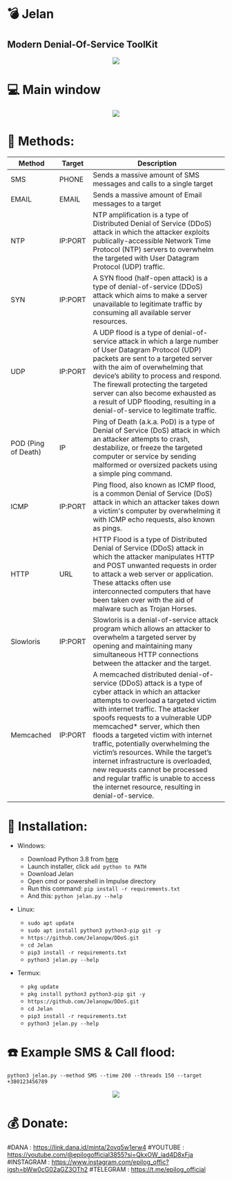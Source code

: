 # :bomb: Jelan
## Modern Denial-Of-Service ToolKit

<p align="center">
  <img src="https://i.ibb.co/rFct6QX/LOGO.png">
</p>

# :computer: Main window
<p align="center">
  <img src="https://i.ibb.co/8c1fb1Q/Impulse-Main.png">
</p>

# :satellite: Methods:
| Method               |   Target   | Description |
| ---------------------| -----------|-------------|
| SMS                  | PHONE     | Sends a massive amount of SMS messages and calls to a single target |
| EMAIL                | EMAIL     | Sends a massive amount of Email messages to a target |
| NTP                  | IP:PORT    | NTP amplification is a type of Distributed Denial of Service (DDoS) attack in which the attacker exploits publically-accessible Network Time Protocol (NTP) servers to overwhelm the targeted with User Datagram Protocol (UDP) traffic. |
| SYN                  | IP:PORT    | A SYN flood (half-open attack) is a type of denial-of-service (DDoS) attack which aims to make a server unavailable to legitimate traffic by consuming all available server resources. |
| UDP                  | IP:PORT    | A UDP flood is a type of denial-of-service attack in which a large number of User Datagram Protocol (UDP) packets are sent to a targeted server with the aim of overwhelming that device’s ability to process and respond. The firewall protecting the targeted server can also become exhausted as a result of UDP flooding, resulting in a denial-of-service to legitimate traffic. |
| POD (Ping of Death)  | IP         | Ping of Death (a.k.a. PoD) is a type of Denial of Service (DoS) attack in which an attacker attempts to crash, destabilize, or freeze the targeted computer or service by sending malformed or oversized packets using a simple ping command. |
| ICMP                 | IP:PORT    | Ping flood, also known as ICMP flood, is a common Denial of Service (DoS) attack in which an attacker takes down a victim's computer by overwhelming it with ICMP echo requests, also known as pings. |
| HTTP                 | URL        | HTTP Flood is a type of Distributed Denial of Service (DDoS) attack in which the attacker manipulates HTTP and POST unwanted requests in order to attack a web server or application. These attacks often use interconnected computers that have been taken over with the aid of malware such as Trojan Horses. |
| Slowloris            | IP:PORT    | Slowloris is a denial-of-service attack program which allows an attacker to overwhelm a targeted server by opening and maintaining many simultaneous HTTP connections between the attacker and the target. |
| Memcached            | IP:PORT    | A memcached distributed denial-of-service (DDoS) attack is a type of cyber attack in which an attacker attempts to overload a targeted victim with internet traffic. The attacker spoofs requests to a vulnerable UDP memcached* server, which then floods a targeted victim with internet traffic, potentially overwhelming the victim’s resources. While the target’s internet infrastructure is overloaded, new requests cannot be processed and regular traffic is unable to access the internet resource, resulting in denial-of-service. |

# :gift: Installation:
* Windows:
  * Download Python 3.8 from [here](https://www.python.org/downloads/release/python-38)
  * Launch installer, click `add python to PATH`
  * Download Jelan
  * Open cmd or powershell in Impulse directory
  * Run this command: `pip install -r requirements.txt`
  * And this: `python jelan.py --help`

* Linux:
  * `sudo apt update`
  * `sudo apt install python3 python3-pip git -y`
  * `https://github.com/Jelanopw/DDoS.git`
  * `cd Jelan`
  * `pip3 install -r requirements.txt`
  * `python3 jelan.py --help`

* Termux:
  * `pkg update`
  * `pkg install python3 python3-pip git -y`
  * `https://github.com/Jelanopw/DDoS.git`
  * `cd Jelan`
  * `pip3 install -r requirements.txt`
  * `python3 jelan.py --help`

# :phone: Example SMS & Call flood:
```python3 jelan.py --method SMS --time 200 --threads 150 --target +380123456789```

<p align="center">
  <img src="https://i.ibb.co/KmPnV9f/Impulse-SMS.png">
</p>

# :moneybag: Donate:
#DANA : https://link.dana.id/minta/2ovq5w1erw4
#YOUTUBE : https://youtube.com/@epilogofficial3855?si=QkxOW_iad4D8xFja
#INSTAGRAM : https://www.instagram.com/epilog_offic?igsh=bWw0cG02aGZ3OTh2
#TELEGRAM : https://t.me/epilog_official
